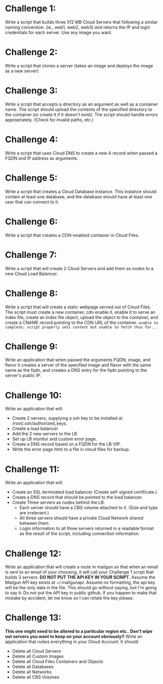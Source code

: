 
Challenge 1: 
======
Write a script that builds three 512 MB Cloud Servers that following a similar naming convention. (ie., web1, web2, web3) and returns the IP and login credentials for each server. Use any image you want. 

Challenge 2: 
======
Write a script that clones a server (takes an image and deploys the image as a new server)

Challenge 3: 
======
Write a script that accepts a directory as an argument as well as a container name. The script should upload the contents of the specified directory to the container (or create it if it doesn't exist). The script should handle errors appropriately. (Check for invalid paths, etc.)

Challenge 4: 
======
Write a script that uses Cloud DNS to create a new A record when passed a FQDN and IP address as arguments.

Challenge 5: 
======
Write a script that creates a Cloud Database instance. This instance should contain at least one database, and the database should have at least one user that can connect to it.

Challenge 6:
======
Write a script that creates a CDN-enabled container in Cloud Files.

Challenge 7:
======
Write a script that will create 2 Cloud Servers and add them as nodes to a new Cloud Load Balancer.

Challenge 8:
======
Write a script that will create a static webpage served out of Cloud Files. The script must create a new container, cdn enable it, enable it to serve an index file, create an index file object, upload the object to the container, and create a CNAME record pointing to the CDN URL of the container.
`unable to complete; script properly sets content but unable to fetch thus far...`

Challenge 9:
======
Write an application that when passed the arguments FQDN, image, and flavor it creates a server of the specified image and flavor with the same name as the fqdn, and creates a DNS entry for the fqdn pointing to the server's public IP.

Challenge 10:
======
Write an application that will:
* Create 2 servers, supplying a ssh key to be installed at /root/.ssh/authorized_keys.
* Create a load balancer
* Add the 2 new servers to the LB
* Set up LB monitor and custom error page. 
* Create a DNS record based on a FQDN for the LB VIP. 
* Write the error page html to a file in cloud files for backup.

Challenge 11: 
======
Write an application that will:
* Create an SSL terminated load balancer (Create self-signed certificate.)
* Create a DNS record that should be pointed to the load balancer.
* Create Three servers as nodes behind the LB.
  * Each server should have a CBS volume attached to it. (Size and type are irrelevant.)
  * All three servers should have a private Cloud Network shared between them.
  * Login information to all three servers returned in a readable format as the result of the script, including connection information.

Challenge 12:
======
Write an application that will create a route in mailgun so that when an email is sent to an email of your choosing, it will call your Challenge 1 script that builds 3 servers. **DO NOT PUT THE API KEY IN YOUR SCRIPT**. Assume the Mailgun API key exists at ~/.mailgunapi. Assume no formatting, the api key will be the only data in the file. This should go without saying, but I'm going to say it: Do not put the API key in public github. If you happen to make that mistake by accident, let me know so I can rotate the key please.

Challenge 13:
======
**This one might need to be altered to a particular region etc.. Don't wipe out servers you want to keep on your account obviously!!**
Write an application that nukes everything in your Cloud Account. It should:
* Delete all Cloud Servers
* Delete all Custom Images
* Delete all Cloud Files Containers and Objects
* Delete all Databases
* Delete all Networks
* Delete all CBS Volumes

